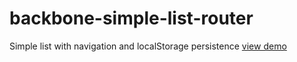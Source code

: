 backbone-simple-list-router
===========================

Simple list with navigation and localStorage persistence
[view demo](https://rawgithub.com/slopen/backbone-simple-list-router/master/index.html)